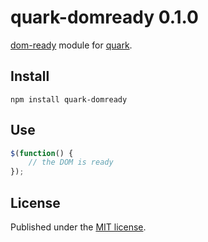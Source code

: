 quark-domready 0.1.0
====================

[dom-ready](https://github.com/noordawod/dom-ready) module for [quark](https://github.com/pyrsmk/quark).

Install
-------

```shell
npm install quark-domready
```

Use
---

```js
$(function() {
	// the DOM is ready
});
```

License
-------

Published under the [MIT license](http://dreamysource.mit-license.org).
